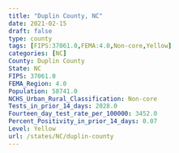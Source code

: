 ```yaml
---
title: "Duplin County, NC"
date: 2021-02-15
draft: false
type: county
tags: [FIPS:37061.0,FEMA:4.0,Non-core,Yellow]
categories: [NC]
County: Duplin County
State: NC
FIPS: 37061.0
FEMA_Region: 4.0
Population: 58741.0
NCHS_Urban_Rural_Classification: Non-core
Tests_in_prior_14_days: 2028.0
Fourteen_day_test_rate_per_100000: 3452.0
Percent_Positivity_in_prior_14_days: 0.07
Level: Yellow
url: /states/NC/duplin-county
---
```



